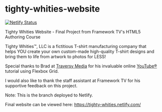 # tighty-whities-website
[![Netlify Status](https://api.netlify.com/api/v1/badges/984a387c-b490-4e1d-b7f2-d3ffc04880fb/deploy-status)](https://app.netlify.com/sites/upbeat-nightingale-9eac2b/deploys)

Tighty Whities Website - Final Project from Framework TV's HTML5 Authoring Course

Tighty Whities™, LLC is a fictitious T-shirt manufacturing company that helps YOU create your own custom-made high-quality T-shirt designs and bring them to life from artwork to photos for LESS!

Special thanks to Brad at [Traversy Media](http://www.traversymedia.com) for his invaluable online [YouTube®](https://youtu.be/qlA7dputiNc) tutorial using Flexbox Grid.

I would also like to thank the staff assistant at Framework TV for his supportive feedback on this project. 

Note: This is the branch deployed to Netlify.

Final website can be viewed here: https://tighty-whities.netlify.com/



